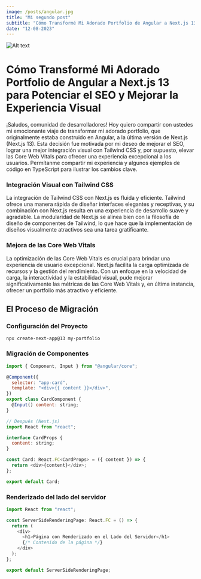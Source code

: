 ```yaml
---
image: /posts/angular.jpg
title: "Mi segundo post"
subtitle: "Cómo Transformé Mi Adorado Portfolio de Angular a Next.js 13 para Potenciar el SEO y Mejorar la Experiencia Visual"
date: "12-08-2023"
---
```


![Alt text](/posts/angular.jpg "a title")

# Cómo Transformé Mi Adorado Portfolio de Angular a Next.js 13 para Potenciar el SEO y Mejorar la Experiencia Visual

¡Saludos, comunidad de desarrolladores! Hoy quiero compartir con ustedes mi emocionante viaje de transformar mi adorado portfolio, que originalmente estaba construido en Angular, a la última versión de Next.js (Next.js 13). Esta decisión fue motivada por mi deseo de mejorar el SEO, lograr una mejor integración visual con Tailwind CSS y, por supuesto, elevar las Core Web Vitals para ofrecer una experiencia excepcional a los usuarios. Permítanme compartir mi experiencia y algunos ejemplos de código en TypeScript para ilustrar los cambios clave.

### Integración Visual con Tailwind CSS

La integración de Tailwind CSS con Next.js es fluida y eficiente. Tailwind ofrece una manera rápida de diseñar interfaces elegantes y receptivas, y su combinación con Next.js resulta en una experiencia de desarrollo suave y agradable. La modularidad de Next.js se alinea bien con la filosofía de diseño de componentes de Tailwind, lo que hace que la implementación de diseños visualmente atractivos sea una tarea gratificante.

### Mejora de las Core Web Vitals

La optimización de las Core Web Vitals es crucial para brindar una experiencia de usuario excepcional. Next.js facilita la carga optimizada de recursos y la gestión del rendimiento. Con un enfoque en la velocidad de carga, la interactividad y la estabilidad visual, pude mejorar significativamente las métricas de las Core Web Vitals y, en última instancia, ofrecer un portfolio más atractivo y eficiente.

## El Proceso de Migración

### Configuración del Proyecto

```
npx create-next-app@13 my-portfolio
```

### Migración de Componentes

```js title="Example response" {30, 32-73}
import { Component, Input } from "@angular/core";

@Component({
  selector: "app-card",
  template: "<div>{{ content }}</div>",
})
export class CardComponent {
  @Input() content: string;
}

// Después (Next.js)
import React from "react";

interface CardProps {
  content: string;
}

const Card: React.FC<CardProps> = ({ content }) => {
  return <div>{content}</div>;
};

export default Card;
```

### Renderizado del lado del servidor

```js title="rederizado-server"
import React from "react";

const ServerSideRenderingPage: React.FC = () => {
  return (
    <div>
      <h1>Página con Renderizado en el Lado del Servidor</h1>
      {/* Contenido de la página */}
    </div>
  );
};

export default ServerSideRenderingPage;
```
